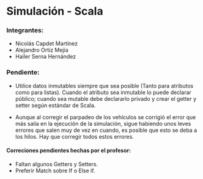# Simulación - Scala


### Integrantes:
* Nicolás Capdet Martínez
* Alejandro Ortiz Mejía
* Hailer Serna Hernández


### Pendiente:

* Utilice datos inmutables siempre que sea posible (Tanto para atributos como para listas). Cuando el atributo sea inmutable lo puede declarar público; cuando sea mutable debe declararlo privado y crear el getter y setter según estándar de Scala.

* Aunque al corregir el parpadeo de los vehículos se corrigió el error que más salía en la ejecución de la simulación, sigue habiendo unos leves errores que salen muy de vez en cuando, es posible que esto se deba a los hilos. Hay que corregir todos estos errores.

#### Correciones pendientes hechas por el profesor:
* Faltan algunos Getters y Setters.
* Preferir Match sobre If o Else if.
